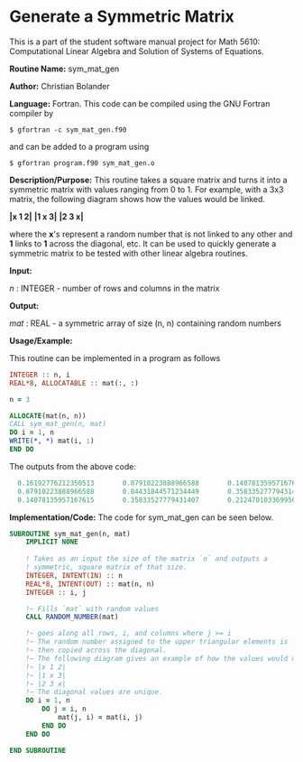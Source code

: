 # Generate a Symmetric Matrix

This is a part of the student software manual project for Math 5610: Computational Linear Algebra and Solution of Systems of Equations. 

**Routine Name:**           sym_mat_gen

**Author:** Christian Bolander

**Language:** Fortran. This code can be compiled using the GNU Fortran compiler by

```$ gfortran -c sym_mat_gen.f90```

and can be added to a program using

```$ gfortran program.f90 sym_mat_gen.o ``` 

**Description/Purpose:** This routine takes a square matrix and turns it into a symmetric matrix with values ranging from 0 to 1. For example, with a 3x3 matrix, the following diagram shows how the values would be linked.

**|x 1 2|**
**|1 x 3|**
**|2 3 x|**

where the **x**'s represent a random number that is not linked to any other and **1** links to **1** across the diagonal, etc. It can be used to quickly generate a symmetric matrix to be tested with other linear algebra routines.

**Input:** 

*n* : INTEGER - number of rows and columns in the matrix

**Output:** 

*mat* : REAL - a symmetric array of size (n, n) containing random numbers

**Usage/Example:**

This routine can be implemented in a program as follows

```fortran
INTEGER :: n, i
REAL*8, ALLOCATABLE :: mat(:, :)

n = 3

ALLOCATE(mat(n, n))
CALL sym_mat_gen(n, mat)
DO i = 1, n
WRITE(*, *) mat(i, :)
END DO
```

The outputs from the above code:

```fortran
  0.16192776212350513       0.87910223888966588       0.14078135957167615     
  0.87910223888966588       0.84431844571234449       0.35833527779431407     
  0.14078135957167615       0.35833527779431407       0.21247010336995686
```

**Implementation/Code:** The code for sym_mat_gen can be seen below.

```fortran
SUBROUTINE sym_mat_gen(n, mat)
	IMPLICIT NONE
	
	! Takes as an input the size of the matrix `n` and outputs a
	! symmetric, square matrix of that size.
	INTEGER, INTENT(IN) :: n
	REAL*8, INTENT(OUT) :: mat(n, n)
	INTEGER :: i, j

	!~ Fills `mat` with random values
	CALL RANDOM_NUMBER(mat)

	!~ goes along all rows, i, and columns where j >= i
	!~ The random number assigned to the upper triangular elements is
	!~ then copied across the diagonal.
	!~ The following diagram gives an example of how the values would match
	!~ |x 1 2|
	!~ |1 x 3|
	!~ |2 3 x|
	!~ The diagonal values are unique.
	DO i = 1, n
		DO j = i, n
			mat(j, i) = mat(i, j)
		END DO
	END DO

END SUBROUTINE
```



